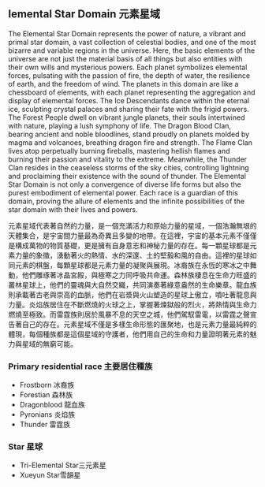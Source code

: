 ## lemental Star Domain 元素星域

The Elemental Star Domain represents the power of nature, a vibrant and primal star domain, a vast collection of celestial bodies, and one of the most bizarre and variable regions in the universe. Here, the basic elements of the universe are not just the material basis of all things but also entities with their own wills and mysterious powers. Each planet symbolizes elemental forces, pulsating with the passion of fire, the depth of water, the resilience of earth, and the freedom of wind. The planets in this domain are like a chessboard of elements, with each planet representing the aggregation and display of elemental forces. The Ice Descendants dance within the eternal ice, sculpting crystal palaces and sharing their fate with the frigid powers. The Forest People dwell on vibrant jungle planets, their souls intertwined with nature, playing a lush symphony of life. The Dragon Blood Clan, bearing ancient and noble bloodlines, stand proudly on planets molded by magma and volcanoes, breathing dragon fire and strength. The Flame Clan lives atop perpetually burning fireballs, mastering hellish flames and burning their passion and vitality to the extreme. Meanwhile, the Thunder Clan resides in the ceaseless storms of the sky cities, controlling lightning and proclaiming their existence with the sound of thunder. The Elemental Star Domain is not only a convergence of diverse life forms but also the purest embodiment of elemental power. Each race is a guardian of this domain, proving the allure of elements and the infinite possibilities of the star domain with their lives and powers.

元素星域代表著自然的力量，是一個充滿活力和原始力量的星域，一個浩瀚無垠的天體集合，是宇宙間力量最為奇異且多變的地帶。在這裡，宇宙的基本元素不僅僅是構成萬物的物質基礎，更是擁有自身意志和神秘力量的存在。每一顆星球都是元素力量的象徵，湧動著火的熱情、水的深邃、土的堅毅和風的自由。這裡的星球如同元素的棋盤，每顆星球都是元素力量的凝聚與展現。冰裔族在永恆的寒冰之中舞動，他們雕琢著冰晶宮殿，與極寒之力同呼吸共命運。森林族棲息在生命力旺盛的叢林星球上，他們的靈魂與大自然交織，共同演奏著綠意盎然的生命樂章。龍血族則承載著古老與崇高的血脈，他們在岩漿與火山塑造的星球上傲立，噴吐著龍息與力量。炎焰族居住在不斷燃燒的火球之上，掌握著煉獄般的烈火，將熱情與生命力燃燒至極致。而雷霆族則居於風暴不息的天空之城，他們駕馭雷電，以雷霆之聲宣告著自己的存在。元素星域不僅是多樣生命形態的匯聚地，也是元素力量最純粹的體現，每個種族都是這個星域的守護者，他們用自己的生命和力量證明著元素的魅力與星域的無窮可能。

### Primary residential race 主要居住種族
- Frostborn 冰裔族
- Forestian 森林族
- Dragonblood 龍血族
- Pyronians 炎焰族
- Thunder 雷霆族

### Star 星球
- Tri-Elemental Star三元素星
- Xueyun Star雪韻星
